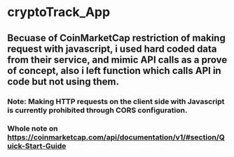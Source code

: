 # cryptoTrack_App

## Becuase of CoinMarketCap restriction of making request with javascript, i used hard coded data from their service, and mimic API calls as a prove of concept, also i left function which calls API in code but not using them.

### Note: Making HTTP requests on the client side with Javascript is currently prohibited through CORS configuration.
### Whole note on https://coinmarketcap.com/api/documentation/v1/#section/Quick-Start-Guide